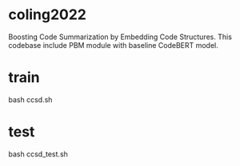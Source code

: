 # coling2022

Boosting Code Summarization by Embedding Code Structures. This codebase include PBM module with baseline CodeBERT model.

# train
bash ccsd.sh

# test
bash ccsd_test.sh
